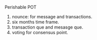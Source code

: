 Perishable POT

1. nounce: for message and transactions. 
2. six months time frame.
3. transaction que and mesasge que. 
4. voting for consensus point. 
